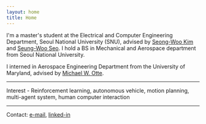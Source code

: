 ```yaml
---
layout: home
title: Home
---
```




I'm a master's student at the Electrical and Computer Engineering Department, Seoul National University (SNU), advised by [Seong-Woo Kim](https://aril.snu.ac.kr/) and [Seung-Woo Seo](https://vi.snu.ac.kr:58240/). I hold a BS in Mechanical and Aerospace department from Seoul National University. 

I interned in Aerospace Engineering Department from the University of Maryland, advised by [Michael W. Otte](http://ottelab.com/index.html).

---

Interest - Reinforcement learning, autonomous vehicle, motion planning, multi-agent system, human computer interaction

---

Contact: [e-mail](jackyoung96@snu.ac.kr), [linked-in](https://www.linkedin.com/in/jaekyung-cho-7361b521a/) 
